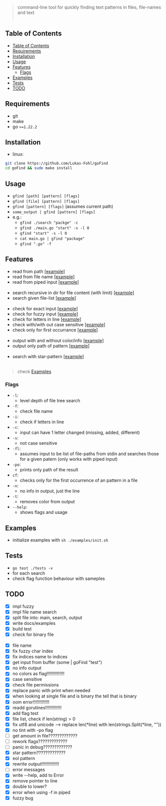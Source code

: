 > command-line tool for quickly finding text patterns in files, file-names and text
<br></br>
## Table of Contents
- [Table of Contents](#table-of-contents)
- [Requirements](#requirements)
- [Installation](#installation)
- [Usage](#usage)
- [Features](#features)
  - [Flags](#flags)
- [Examples](#examples)
- [Tests](#tests)
- [TODO](#todo)

## Requirements
 - git
 - make
 - go `>=1.22.2`

## Installation
 - linux:
```bash
git clone https://github.com/Lukas-Fohl/goFind
cd goFind && sudo make install
```

## Usage
 - `gfind [path] [pattern] [flags]`
 - `gfind [file] [pattern] [flags]`
 - `gfind [pattern] [flags]` (assumes current path)
 - `some_output | gfind [pattern] [flags]`
 - e.g.:
   - `gfind ./search "packge" -c`
   - `gfind ./main.go "start" -s -l 0`
   - `gfind "start" -s -l 0`
   - `cat main.go | gfind "package"`
   - `gfind ".go" -f`

## Features
 - read from path [[example]](./examples/basicFind.sh)
 - read from file name [[example]](./examples/basicFind.sh)
 - read from piped input [[example]](./examples/pipedFind.sh)
<br></br>
 - search recursive in dir for file content (with limit) [[example]](./examples/levelFind.sh)
 - search given file-list [[example]](./examples/fileList.sh)
<br></br>
 - check for exact input [[example]](./examples/basicFind.sh)
 - check for fuzzy input [[example]](./examples/fuzzyFind.sh)
 - check for letters in line [[example]](./examples/letterFind.sh)
 - check with/with out case sensitive [[example]](./examples/caseFind.sh)
 - check only for first occurrance [[example]](./examples/checkFirst.sh)
<br></br>
- output with and without color/info [[example]](./examples/noOutputFind.sh)
- output only path of pattern [[example]](./examples/pathOnly.sh)
<br></br>
- search with star-pattern [[example]](./examples/pattern.sh)
<br></br>
> check [Examples](#examples)

### Flags
  - `-l`:
    - level depth of file tree search
  - `-f`:
    - check file name
  - `-i`:
    - check if letters in line
  - `-c`:
    - input can have 1 letter changed (missing, added, different)
  - `-s`:
    - not case sensitive
  - `-fl`:
    - assumes input to be list of file-paths from stdin and searches those for a given patern (only works with piped input)
  - `-po`:
    - prints only path of the result
  - `cf`:
    - checks only for the first occurrence of an pattern in a file
  - `-n`:
    - no info in output, just the line
  - `-t`:
    - removes color from output
  - `--help`:
    - shows flags and usage

## Examples
 - initialize examples with `sh ./examples/init.sh`

## Tests
 - `go test ./tests -v`
 - for each search
 - check flag function behaviour with sameples

## TODO
 - [x] impl fuzzy
 - [x] impl file name search
 - [x] split file into: main, search, output
 - [x] write docs/examples
 - [x] build test
 - [x] check for binary file
 <br></br>
 - [x] file name
 - [x] fix fuzzy char index
 - [x] fix indices name to indices
 - [x] get input from buffer (some | goFind "test")
 - [x] no info output
 - [x] no colors as flag!!!!!!!!!!!!!!
 - [x] case sensitive
 - [x] check file permissions
 - [x] replace panic with print when needed
 - [x] when looking at single file and is binary the tell that is binary
 - [x] oom error!!!!!!!!!!!!!
 - [x] readd gorutines!!!!!!!!!!!!!
 - [x] add flag test
 - [x] file list, check if len(string) > 0
 - [x] fix utf8 and unicode --> replace len(*line) with len(strings.Split(*line, ""))
 - [x] no tint with -po flag
 - [ ] get amount in file?????????????
 - [ ] rework flags?????????????
 - [ ] panic in debug?????????????
 - [x] star pattern?????????????
 - [x] eol pattern
 - [x] rewrite output!!!!!!!!!!!!!!
 - [ ] error messages
 - [x] write --help, add to Error
 - [x] remove pointer to line
 - [x] double to lower?
 - [x] error when using -f in piped
 - [x] fuzzy bug
